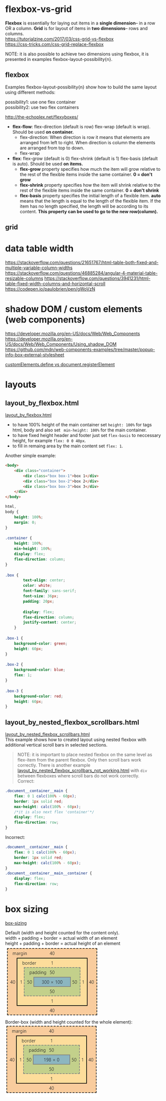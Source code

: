 # flexbox-vs-grid
__Flexbox__ is essentially for laying out items in a __single dimension__– in a row OR a column. 
__Grid__ is for layout of items in __two dimensions__– rows and columns.   
https://tutorialzine.com/2017/03/css-grid-vs-flexbox   
https://css-tricks.com/css-grid-replace-flexbox   

NOTE: it is also possible to achieve two dimensions using flexbox, it is presented in examples flexbox-layout-possibility{n}.

## flexbox
Examples flexbox-layout-possibility{n} show how to build the same layout using different methods:

possibility1: use one flex container      
possibility2: use two flex containers

http://the-echoplex.net/flexyboxes/
* __flex-flow__:   flex-direction (default is row) flex-wrap (default is wrap). Should be used __on container.__
  * flex-direction:  When direction is row it means that elements are arranged from left to right. When direction is column the elements are arranged from top to down.
  * flex-wrap
* __flex__: flex-grow (default is 0) flex-shrink (default is 1) flex-basis (default is auto). Should be used __on items.__    
  * __flex-grow__ property specifies how much the item will grow relative to the rest of the flexible items inside the same container.
  __0 = don't grow__   
  * __flex-shrink__ property specifies how the item will shrink relative to the rest of the flexible items inside the same container.
  __0 = don't shrink__
  * __flex-basis__ property specifies the initial length of a flexible item.   __auto__ means that the length is equal to the length of the flexible item.
  If the item has no length specified, the length will be according to its content. __This property can be used to go to the new row(column).__




## grid

# data table width
https://stackoverflow.com/questions/21651767/html-table-both-fixed-and-multiple-variable-column-widths
https://stackoverflow.com/questions/46885284/angular-4-material-table-resizable-columns
https://stackoverflow.com/questions/3941231/html-table-fixed-width-columns-and-horizontal-scroll
https://codepen.io/paulobrien/pen/gWoVzN

# shadow DOM / custom elements (web components)
https://developer.mozilla.org/en-US/docs/Web/Web_Components   
https://developer.mozilla.org/en-US/docs/Web/Web_Components/Using_shadow_DOM   
https://github.com/mdn/web-components-examples/tree/master/popup-info-box-external-stylesheet   

[customElements.define vs document.registerElement](https://stackoverflow.com/questions/46476905/what-is-the-difference-between-window-customelements-define-and-document-regis)

# layouts

## layout_by_flexbox.html

[layout_by_flexbox.html](./layouts/layout_by_flexbox.html)
* to have 100% height of the main container set ```height: 100%``` for tags html, body and also set ``` min-height: 100%``` for the main container.
* to have fixed height header and footer just set ```flex-basis``` to neccessary height, for example ```flex: 0 0 40px```.
* to fill in remaing area by the main content set ```flex: 1```.

Another simple example:
```html
<body>
    <div class="container">
        <div class="box box-1">box 1</div>
        <div class="box box-2">box 2</div>
        <div class="box box-3">box 3</div>
    </div>
</body>
```

```css
html,
body {
	height: 100%;
	margin: 0;
}

.container {
	height: 100%;
	min-height: 100%;
	display: flex;
	flex-direction: column;
}

.box {
		text-align: center;
		color: white;
		font-family: sans-serif;
		font-size: 36px;
		padding: 20px;
		
		display: flex;
		flex-direction: column;
		justify-content: center;
	}
	
.box-1 {
	background-color: green;
	height: 60px;
}

.box-2 {
	background-color: blue;
	flex: 1;
}

.box-3 {
	background-color: red;
	height: 60px;
}
```

## layout_by_nested_flexbox_scrollbars.html

[layout_by_nested_flexbox_scrollbars.html](./layouts/layout_by_nested_flexbox_scrollbars.html)   
This example shows how to created layout using nested flexbox with additional vertical scroll bars in selected sections.
>NOTE: it is important to place nested flexbox on the same level as flex-item from the parent flexbox. Only then scroll bars work correctly. There is another example [layout_by_nested_flexbox_scrollbars_not_working.html](./layouts/layout_by_nested_flexbox_scrollbars_not_working.html) with ```div``` between flexboxes where scroll bars do not work correctly.   
Correct:
```css
.document__container__main {
	flex: 0 1 calc(100% - 60px);
	border: 1px solid red;
	max-height: calc(100% - 60px);
	/*it is also next flex 'container'*/
	display: flex;
	flex-direction: row;
}
```
Incorrect:
```css
.document__container__main {
	flex: 0 1 calc(100% - 60px);
	border: 1px solid red;
	max-height: calc(100% - 60px);
}
.document__container__main__container {
	display: flex;
	flex-direction: row;
}
```
# box sizing

[box-sizing](./box-sizing)

Default (width and height counted for the content only).   
width + padding + border = actual width of an element   
height + padding + border = actual height of an element   
![default](./images/no-border-box.png)   
Border-box (width and height counted for the whole element):   
![border-box](./images/border-box.png)